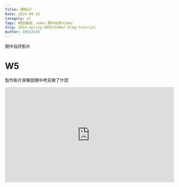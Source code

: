 ```yaml
---
Title: 課程w7
Date: 2024-04-18 
Category: w7
Tags: 網誌編寫, make 期中自評video
Slug: 2024-Spring-40923149w7-blog-tutorial
Author: 40923149
---
```


期中自評影片

<!-- PELICAN_END_SUMMARY -->

# W5
製作影片來解說期中考前做了什麼
<iframe width="560" height="315" src="https://www.youtube.com/embed/v4Qi2apFZko?si=rIjmt-7ktgjF_1Cg" title="YouTube video player" frameborder="0" allow="accelerometer; autoplay; clipboard-write; encrypted-media; gyroscope; picture-in-picture; web-share" referrerpolicy="strict-origin-when-cross-origin" allowfullscreen></iframe>